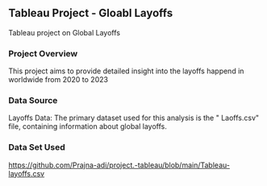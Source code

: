 ## Tableau Project - Gloabl Layoffs
Tableau project on Global Layoffs 

### Project Overview

This project aims to provide detailed insight into the layoffs happend in worldwide from 2020 to 2023

### Data Source

Layoffs Data: The primary dataset used for this analysis is the " Laoffs.csv" file, containing information about global layoffs.

### Data Set Used
https://github.com/Prajna-adi/project.-tableau/blob/main/Tableau-layoffs.csv
